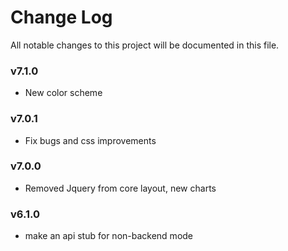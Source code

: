 # Change Log
All notable changes to this project will be documented in this file.

### v7.1.0
- New color scheme

### v7.0.1
- Fix bugs and css improvements

### v7.0.0
- Removed Jquery from core layout, new charts

### v6.1.0
- make an api stub for non-backend mode
